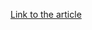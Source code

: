 [Link to the article](https://cybersecuritynews.com/mirai-botnet-exploiting-router-vulnerabilities/)
